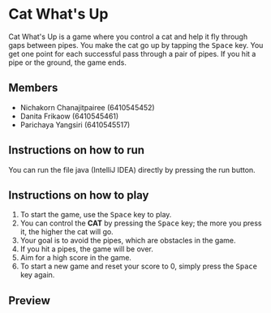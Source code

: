 # Cat What's Up
Cat What's Up is a game where you control a cat and help it fly through gaps between pipes. You make the cat go up by tapping the <kbd>Space</kbd> key. You get one point for each successful pass through a pair of pipes. If you hit a pipe or the ground, the game ends.

## Members
- Nichakorn Chanajitpairee (6410545452)
- Danita Frikaow (6410545461)
- Parichaya Yangsiri (6410545517)

## Instructions on how to run
You can run the file java (IntelliJ IDEA) directly by pressing the run button.

## Instructions on how to play
1. To start the game, use the <kbd>Space</kbd> key to play.
2. You can control the **CAT** by pressing the <kbd>Space</kbd> key; the more you press it, the higher the cat will go.
3. Your goal is to avoid the pipes, which are obstacles in the game.
4. If you hit a pipes, the game will be over.
5. Aim for a high score in the game.
6. To start a new game and reset your score to 0, simply press the <kbd>Space</kbd> key again.

## Preview
